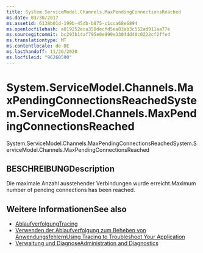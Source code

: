 ```yaml
---
title: System.ServiceModel.Channels.MaxPendingConnectionsReached
ms.date: 03/30/2017
ms.assetid: 6138b01d-199b-45db-b875-c1cca68e6894
ms.openlocfilehash: a019252eca350decfd5ea83ab3c552ad911aa77e
ms.sourcegitcommit: bc293b14af795e0e999e3304dd40c0222cf2ffe4
ms.translationtype: MT
ms.contentlocale: de-DE
ms.lasthandoff: 11/26/2020
ms.locfileid: "96260590"
---
```

# <a name="systemservicemodelchannelsmaxpendingconnectionsreached"></a><span data-ttu-id="dfd54-102">System.ServiceModel.Channels.MaxPendingConnectionsReached</span><span class="sxs-lookup"><span data-stu-id="dfd54-102">System.ServiceModel.Channels.MaxPendingConnectionsReached</span></span>

<span data-ttu-id="dfd54-103">System.ServiceModel.Channels.MaxPendingConnectionsReached</span><span class="sxs-lookup"><span data-stu-id="dfd54-103">System.ServiceModel.Channels.MaxPendingConnectionsReached</span></span>  
  
## <a name="description"></a><span data-ttu-id="dfd54-104">BESCHREIBUNG</span><span class="sxs-lookup"><span data-stu-id="dfd54-104">Description</span></span>  

 <span data-ttu-id="dfd54-105">Die maximale Anzahl ausstehender Verbindungen wurde erreicht.</span><span class="sxs-lookup"><span data-stu-id="dfd54-105">Maximum number of pending connections has been reached.</span></span>  
  
## <a name="see-also"></a><span data-ttu-id="dfd54-106">Weitere Informationen</span><span class="sxs-lookup"><span data-stu-id="dfd54-106">See also</span></span>

- [<span data-ttu-id="dfd54-107">Ablaufverfolgung</span><span class="sxs-lookup"><span data-stu-id="dfd54-107">Tracing</span></span>](index.md)
- [<span data-ttu-id="dfd54-108">Verwenden der Ablaufverfolgung zum Beheben von Anwendungsfehlern</span><span class="sxs-lookup"><span data-stu-id="dfd54-108">Using Tracing to Troubleshoot Your Application</span></span>](using-tracing-to-troubleshoot-your-application.md)
- [<span data-ttu-id="dfd54-109">Verwaltung und Diagnose</span><span class="sxs-lookup"><span data-stu-id="dfd54-109">Administration and Diagnostics</span></span>](../index.md)
